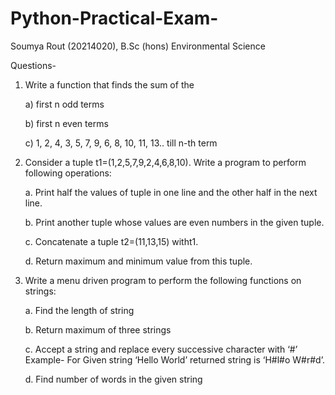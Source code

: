 # Python-Practical-Exam-
Soumya Rout (20214020), B.Sc (hons) Environmental Science 

Questions-

1. Write a function that finds the sum of the

   a) first n odd terms

   b) first n even terms

   c) 1, 2, 4, 3, 5, 7, 9, 6, 8, 10, 11, 13.. till n-th term

2. Consider a tuple t1=(1,2,5,7,9,2,4,6,8,10). Write a program to perform following operations:

    a. Print half the values of tuple in one line and the other half in the next line.

    b. Print another tuple whose values are even numbers in the given tuple.

    c. Concatenate a tuple t2=(11,13,15) witht1.

    d. Return maximum and minimum value from this tuple.

3. Write a menu driven program to perform the following functions on strings:

    a. Find the length of string

    b. Return maximum of three strings

    c. Accept a string and replace every successive character with ‘#’ Example- For Given string ‘Hello World’ returned string is ‘H#l#o W#r#d’.

    d. Find number of words in the given string
